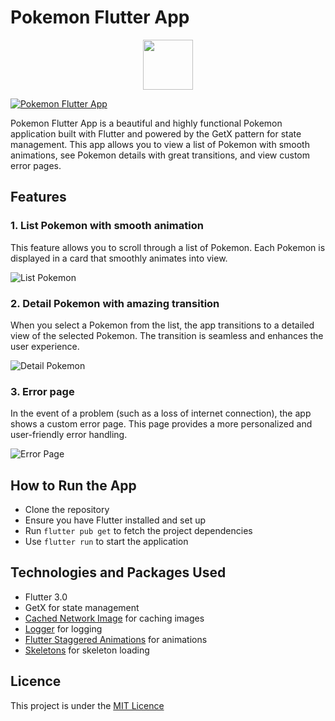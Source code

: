 # Pokemon Flutter App

<p align="center">
<img src="assets/icon/ic_launcher.png" width="80">
</p>

[![Pokemon Flutter App](path-to-your-thumbnail)](https://github.com/baguskto/pokemon/blob/850a68ae3ece99ef59a54b5072c4bfe18edb64e4/assets/preview/preview.gif)


Pokemon Flutter App is a beautiful and highly functional Pokemon application built with Flutter and powered by the GetX pattern for state management. This app allows you to view a list of Pokemon with smooth animations, see Pokemon details with great transitions, and view custom error pages.

## Features

### 1. List Pokemon with smooth animation

This feature allows you to scroll through a list of Pokemon. Each Pokemon is displayed in a card that smoothly animates into view.

![List Pokemon](https://github.com/baguskto/pokemon/blob/c4e8f48004e2c072c3bd86c498eb2fee47d00294/assets/preview/preview1.jpeg)

### 2. Detail Pokemon with amazing transition

When you select a Pokemon from the list, the app transitions to a detailed view of the selected Pokemon. The transition is seamless and enhances the user experience.

![Detail Pokemon](https://github.com/baguskto/pokemon/blob/c4e8f48004e2c072c3bd86c498eb2fee47d00294/assets/preview/preview3.jpeg)

### 3. Error page

In the event of a problem (such as a loss of internet connection), the app shows a custom error page. This page provides a more personalized and user-friendly error handling.

![Error Page](https://github.com/baguskto/pokemon/blob/c4e8f48004e2c072c3bd86c498eb2fee47d00294/assets/preview/preview2.jpeg)



## How to Run the App

- Clone the repository
- Ensure you have Flutter installed and set up
- Run `flutter pub get` to fetch the project dependencies
- Use `flutter run` to start the application

## Technologies and Packages Used

- Flutter 3.0
- GetX for state management
- [Cached Network Image](https://pub.dev/packages/cached_network_image) for caching images
- [Logger](https://pub.dev/packages/logger) for logging
- [Flutter Staggered Animations](https://pub.dev/packages/flutter_staggered_animations) for animations
- [Skeletons](https://pub.dev/packages/skeletons) for skeleton loading

## Licence

This project is under the [MIT Licence](path-to-your-licence)

